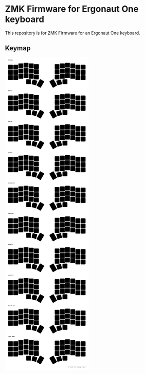 # ZMK Firmware for Ergonaut One keyboard

This repository is for ZMK Firmware for an Ergonaut One keyboard.

## Keymap

![Keymap Representation](./keymap-drawer/ergonaut_one.svg?raw=true "Keymap Representation")
